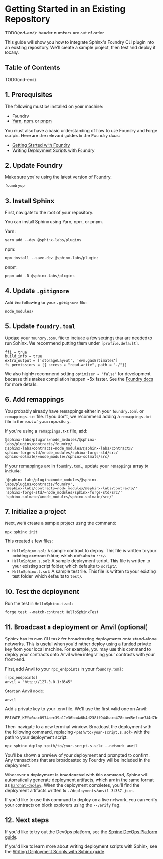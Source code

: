 # Getting Started in an Existing Repository

TODO(md-end): header numbers are out of order

This guide will show you how to integrate Sphinx's Foundry CLI plugin into an existing repository. We'll create a sample project, then test and deploy it locally.

## Table of Contents

TODO(md-end)

## 1. Prerequisites

The following must be installed on your machine:
- [Foundry](https://book.getfoundry.sh/getting-started/installation)
- [Yarn](https://classic.yarnpkg.com/lang/en/docs/install/), [npm](https://docs.npmjs.com/downloading-and-installing-node-js-and-npm), or [pnpm](https://pnpm.io/installation)

You must also have a basic understanding of how to use Foundry and Forge scripts. Here are the relevant guides in the Foundry docs:
* [Getting Started with Foundry](https://book.getfoundry.sh/getting-started/first-steps)
* [Writing Deployment Scripts with Foundry](https://book.getfoundry.sh/tutorials/solidity-scripting)

## 2. Update Foundry

Make sure you're using the latest version of Foundry.

```
foundryup
```

## 3. Install Sphinx

First, navigate to the root of your repository.

You can install Sphinx using Yarn, npm, or pnpm.

Yarn:
```
yarn add --dev @sphinx-labs/plugins
```

npm:
```
npm install --save-dev @sphinx-labs/plugins
```

pnpm:
```
pnpm add -D @sphinx-labs/plugins
```

## 4. Update `.gitignore`

Add the following to your `.gitignore` file:
```
node_modules/
```

## 5. Update `foundry.toml`

Update your `foundry.toml` file to include a few settings that are needed to run Sphinx. We recommend putting them under `[profile.default]`.

```
ffi = true
build_info = true
extra_output = ['storageLayout', 'evm.gasEstimates']
fs_permissions = [{ access = "read-write", path = "./"}]
```

We also highly recommend setting `optimizer = 'false'` for development because this makes compilation happen ~5x faster. See the [Foundry docs](https://book.getfoundry.sh/reference/forge/forge-build?highlight=optimizer#conditional-optimizer-usage) for more details.

## 6. Add remappings

You probably already have remappings either in your `foundry.toml` or `remappings.txt` file. If you don't, we recommend adding a `remappings.txt` file in the root of your repository.

If you're using a `remappings.txt` file, add:
```
@sphinx-labs/plugins=node_modules/@sphinx-labs/plugins/contracts/foundry/
@sphinx-labs/contracts=node_modules/@sphinx-labs/contracts/
sphinx-forge-std/=node_modules/sphinx-forge-std/src/
sphinx-solmate/=node_modules/sphinx-solmate/src/
```

If your remappings are in `foundry.toml`, update your `remappings` array to include:
```
'@sphinx-labs/plugins=node_modules/@sphinx-labs/plugins/contracts/foundry',
'@sphinx-labs/contracts=node_modules/@sphinx-labs/contracts/'
'sphinx-forge-std/=node_modules/sphinx-forge-std/src/'
'sphinx-solmate/=node_modules/sphinx-solmate/src/'
```

## 7. Initialize a project

Next, we'll create a sample project using the command:
```
npx sphinx init
```

This created a few files:
- `HelloSphinx.sol`: A sample contract to deploy. This file is written to your existing contract folder, which defaults to `src/`.
- `HelloSphinx.s.sol`: A sample deployment script. This file is written to your existing script folder, which defaults to `script/`.
- `HelloSphinx.t.sol`: A sample test file. This file is written to your existing test folder, which defaults to `test/`.

## 10. Test the deployment

Run the test in `HelloSphinx.t.sol`:
```
forge test --match-contract HelloSphinxTest
```

## 11. Broadcast a deployment on Anvil (optional)

Sphinx has its own CLI task for broadcasting deployments onto stand-alone networks. This is useful when you'd rather deploy using a funded private key from your local machine. For example, you may use this command to deploy your contracts onto Anvil when integrating your contracts with your front-end.

First, add Anvil to your `rpc_endpoints` in your `foundry.toml`:
```
[rpc_endpoints]
anvil = "http://127.0.0.1:8545"
```

Start an Anvil node:
```
anvil
```

Add a private key to your .env file. We'll use the first valid one on Anvil:
```
PRIVATE_KEY=0xac0974bec39a17e36ba4a6b4d238ff944bacb478cbed5efcae784d7bf4f2ff80
```

Then, navigate to a new terminal window. Broadcast the deployment with the following command, replacing `<path/to/your-script.s.sol>` with the path to your deployment script.

```
npx sphinx deploy <path/to/your-script.s.sol> --network anvil
```

You'll be shown a preview of your deployment and prompted to confirm. Any transactions that are broadcasted by Foundry will be included in the deployment.

Whenever a deployment is broadcasted with this command, Sphinx will automatically generate deployment artifacts, which are in the same format as [`hardhat-deploy`](https://github.com/wighawag/hardhat-deploy). When the deployment completes, you'll find the deployment artifacts written to `./deployments/anvil-31337.json`.

If you'd like to use this command to deploy on a live network, you can verify your contracts on block explorers using the `--verify` flag.

## 12. Next steps

If you'd like to try out the DevOps platform, see the [Sphinx DevOps Platform guide](https://github.com/sphinx-labs/sphinx/blob/develop/docs/ops-getting-started.md).

If you'd like to learn more about writing deployment scripts with Sphinx, see the [Writing Deployment Scripts with Sphinx guide](https://github.com/sphinx-labs/sphinx/blob/develop/docs/writing-scripts.md).
